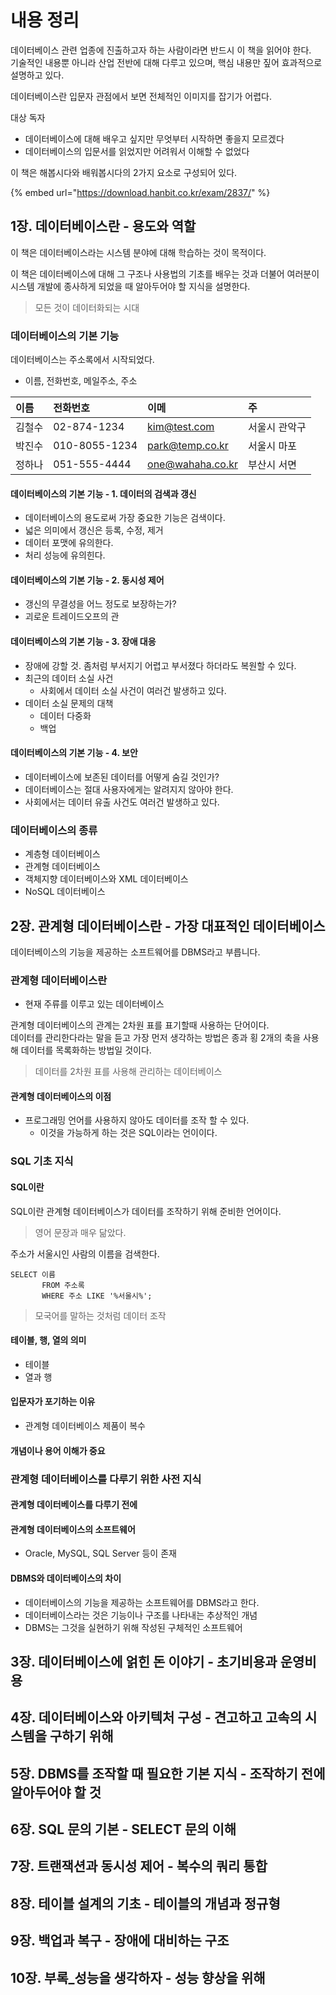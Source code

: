 # 내용 정리

데이터베이스 관련 업종에 진출하고자 하는 사람이라면 반드시 이 책을 읽어야 한다.  
기술적인 내용뿐 아니라 산업 전반에 대해 다루고 있으며, 핵심 내용만 짚어 효과적으로 설명하고 있다.

데이터베이스란 입문자 관점에서 보면 전체적인 이미지를 잡기가 어렵다.

대상 독자

* 데이터베이스에 대해 배우고 싶지만 무엇부터 시작하면 좋을지 모르겠다
* 데이터베이스의 입문서를 읽었지만 어려워서 이해할 수 없었다

이 책은 해봅시다와 배워봅시다의 2가지 요소로 구성되어 있다.

{% embed url="https://download.hanbit.co.kr/exam/2837/" %}

## 1장. 데이터베이스란 - 용도와 역할

이 책은 데이터베이스라는 시스템 분야에 대해 학습하는 것이 목적이다.

이 책은 데이터베이스에 대해 그 구조나 사용법의 기초를 배우는 것과 더불어 여러분이 시스템 개발에 종사하게 되었을 때 알아두어야 할 지식을 설명한다.

> 모든 것이 데이터화되는 시대

### 데이터베이스의 기본 기능

데이터베이스는 주소록에서 시작되었다.

* 이름, 전화번호, 메일주소, 주소

| 이름 | 전화번호 | 이메 | 주 |
| :--- | :--- | :--- | :--- |
| 김철수 | 02-874-1234 | kim@test.com | 서울시 관악구 |
| 박진수 | 010-8055-1234 | park@temp.co.kr | 서울시 마포 |
| 정하나 | 051-555-4444 | one@wahaha.co.kr | 부산시 서면 |

#### 데이터베이스의 기본 기능 - 1. 데이터의 검색과 갱신

* 데이터베이스의 용도로써 가장 중요한 기능은 검색이다.
* 넓은 의미에서 갱신은 등록, 수정, 제거
* 데이터 포맷에 유의한다.
* 처리 성능에 유의힌다.

#### 데이터베이스의 기본 기능 - 2. 동시성 제어

* 갱신의 무결성을 어느 정도로 보장하는가?
* 괴로운 트레이드오프의 관

#### 데이터베이스의 기본 기능 - 3. 장애 대응

* 장애에 강할 것. 좀처럼 부서지기 어렵고 부서졌다 하더라도 복원할 수 있다.
* 최근의 데이터 소실 사건
  * 사회에서 데이터 소실 사건이 여러건 발생하고 있다.
* 데이터 소실 문제의 대책
  * 데이터 다중화
  * 백업

#### 데이터베이스의 기본 기능 - 4. 보안

* 데이터베이스에 보존된 데이터를 어떻게 숨길 것인가?
* 데이터베이스는 절대 사용자에게는 알려지지 않아야 한다.
* 사회에서는 데이터 유출 사건도 여러건 발생하고 있다.

### 데이터베이스의 종류

* 계층형 데이터베이스
* 관계형 데이터베이스
* 객체지향 데이터베이스와 XML 데이터베이스
* NoSQL 데이터베이스

## 2장. 관계형 데이터베이스란 - 가장 대표적인 데이터베이스

데이터베이스의 기능을 제공하는 소프트웨어를 DBMS라고 부릅니다.

### 관계형 데이터베이스란

* 현재 주류를 이루고 있는 데이터베이스

관계형 데이터베이스의 관계는 2차원 표를 표기할때 사용하는 단어이다.  
데이터를 관리한다라는 말을 듣고 가장 먼저 생각하는 방법은 종과 횡 2개의 축을 사용해 데이터를 목록화하는 방법일 것이다.

> 데이터를 2차원 표를 사용해 관리하는 데이터베이스

#### 관계형 데이터베이스의 이점

* 프로그래밍 언어를 사용하지 않아도 데이터를 조작 할 수 있다.
  * 이것을 가능하게 하는 것은 SQL이라는 언이이다.

### SQL 기초 지식

#### SQL이란

SQL이란 관계형 데이터베이스가 데이터를 조작하기 위해 준비한 언어이다.

> 영어 문장과 매우 닮았다.

주소가 서울시인 사람의 이름을 검색한다.

```text
SELECT 이름
       FROM 주소록
       WHERE 주소 LIKE '%서울시%';
```

> 모국어를 말하는 것처럼 데이터 조작

#### 테이블, 행, 열의 의미

* 테이블
* 열과 행

#### 입문자가 포기하는 이유

* 관계형 데이터베이스 제품이 복수

#### 개념이나 용어 이해가 중요

### 관계형 데이터베이스를 다루기 위한 사전 지식

#### 관계형 데이터베이스를 다루기 전에

#### 관계형 데이터베이스의 소프트웨어

* Oracle, MySQL, SQL Server 등이 존재

#### DBMS와 데이터베이스의 차이

* 데이터베이스의 기능을 제공하는 소프트웨어를 DBMS라고 한다.
* 데이터베이스라는 것은 기능이나 구조를 나타내는 추상적인 개념
* DBMS는 그것을 실현하기 위해 작성된 구체적인 소프트웨어

## 3장. 데이터베이스에 얽힌 돈 이야기 - 초기비용과 운영비용

## 4장. 데이터베이스와 아키텍처 구성 - 견고하고 고속의 시스템을 구하기 위해

## 5장. DBMS를 조작할 때 필요한 기본 지식 - 조작하기 전에 알아두어야 할 것

## 6장. SQL 문의 기본 - SELECT 문의 이해

## 7장. 트랜잭션과 동시성 제어 - 복수의 쿼리 통합

## 8장. 테이블 설계의 기초 - 테이블의 개념과 정규형

## 9장. 백업과 복구 - 장애에 대비하는 구조

## 10장. 부록\_성능을 생각하자 - 성능 향상을 위해


